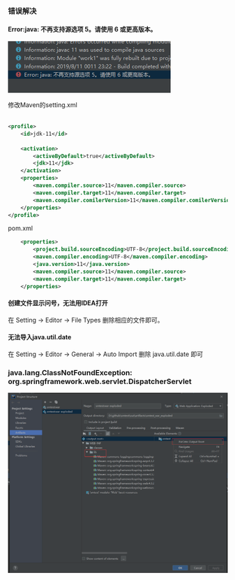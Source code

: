 

### 错误解决

#### Error:java: 不再支持源选项 5。请使用 6 或更高版本。

![](..\imgs\1494148-20190811232222857-383227708.png)

修改Maven的setting.xml

```xml

<profile>
    <id>jdk-11</id>

    <activation>
        <activeByDefault>true</activeByDefault>
        <jdk>11</jdk>
    </activation>
    <properties>  
        <maven.compiler.source>11</maven.compiler.source>
        <maven.compiler.target>11</maven.compiler.target>
        <maven.compiler.comilerVersion>11</maven.compiler.comilerVersion>
    </properties>  
</profile>

```

pom.xml 

```xml
    <properties>
        <project.build.sourceEncoding>UTF-8</project.build.sourceEncoding>
        <maven.compiler.encoding>UTF-8</maven.compiler.encoding>
        <java.version>11</java.version>
        <maven.compiler.source>11</maven.compiler.source>
        <maven.compiler.target>11</maven.compiler.target>
    </properties>
```

#### 创建文件显示问号，无法用IDEA打开

在 Setting -> Editor -> File Types 删除相应的文件即可。

#### 无法导入java.util.date

在 Setting -> Editor -> General -> Auto Import 删除 java.util.date 即可

### java.lang.ClassNotFoundException: org.springframework.web.servlet.DispatcherServlet

![TIM截图20200105205727](../imgs/TIM截图20200105205727.png)

